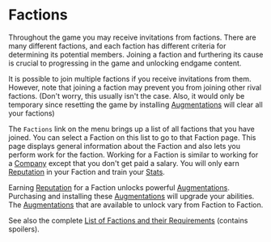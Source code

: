 # Factions

Throughout the game you may receive invitations from factions.
There are many different factions, and each faction has different criteria for determining its potential members.
Joining a faction and furthering its cause is crucial to progressing in the game and unlocking endgame content.

It is possible to join multiple factions if you receive invitations from them.
However, note that joining a faction may prevent you from joining other rival factions.
(Don't worry, this usually isn't the case.
Also, it would only be temporary since resetting the game by installing [Augmentations](augmentations.md) will clear all your factions)

The `Factions` link on the menu brings up a list of all factions that you have joined.
You can select a Faction on this list to go to that Faction page.
This page displays general information about the Faction and also lets you perform work for the faction.
Working for a Faction is similar to working for a [Company](companies.md) except that you don't get paid a salary.
You will only earn [Reputation](reputation.md) in your Faction and train your [Stats](stats.md).

Earning [Reputation](reputation.md) for a Faction unlocks powerful [Augmentations](augmentations.md).
Purchasing and installing these [Augmentations](augmentations.md) will upgrade your abilities.
The [Augmentations](augmentations.md) that are available to unlock vary from Faction to Faction.

See also the complete [List of Factions and their Requirements](../advanced/faction-list.md) (contains spoilers).

